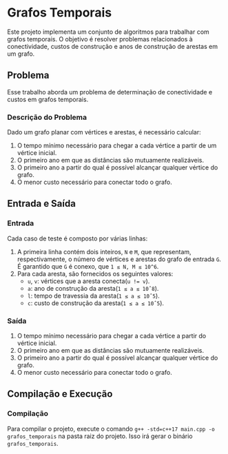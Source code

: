 # Grafos Temporais

Este projeto implementa um conjunto de algoritmos para trabalhar com grafos temporais. O objetivo é resolver problemas relacionados à conectividade, custos de construção e anos de construção de arestas em um grafo.

## Problema

Esse trabalho aborda um problema de determinação de conectividade e custos em grafos temporais.

### Descrição do Problema

Dado um grafo planar com vértices e arestas, é necessário calcular:

1. O tempo mínimo necessário para chegar a cada vértice a partir de um vértice inicial.
2. O primeiro ano em que as distâncias são mutuamente realizáveis.
3. O primeiro ano a partir do qual é possível alcançar qualquer vértice do grafo.
4. O menor custo necessário para conectar todo o grafo.

## Entrada e Saída

### Entrada

Cada caso de teste é composto por várias linhas:

1. A primeira linha contém dois inteiros, `N` e `M`, que representam, respectivamente, o número de vértices e arestas do grafo de entrada `G`. É garantido que `G` é conexo, que `1 ≤ N, M ≤ 10^6`.
2. Para cada aresta, são fornecidos os seguintes valores:
    - `u`, `v`: vértices que a aresta conecta(`u != v`).
    - `a`: ano de construção da aresta(`1 ≤ a ≤ 10ˆ8`).
    - `l`: tempo de travessia da aresta(`1 ≤ a ≤ 10ˆ5`).
    - `c`: custo de construção da aresta(`1 ≤ a ≤ 10ˆ5`).

### Saída

1. O tempo mínimo necessário para chegar a cada vértice a partir do vértice inicial.
2. O primeiro ano em que as distâncias são mutuamente realizáveis.
3. O primeiro ano a partir do qual é possível alcançar qualquer vértice do grafo.
4. O menor custo necessário para conectar todo o grafo.

## Compilação e Execução

### Compilação

Para compilar o projeto, execute o comando `g++ -std=c++17 main.cpp -o grafos_temporais` na pasta raiz do projeto. Isso irá gerar o binário `grafos_temporais`.

